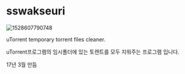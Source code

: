 # sswakseuri
![1528607790748](C:\Users\Sangjin\Desktop\sswakseuri.assets\1528607790748.png)

uTorrent temporary torrent files cleaner.

uTorrent프로그램의 임시폴더에 있는 토렌트를 모두 지워주는 프로그램 입니다.

17년 3월 만듬
